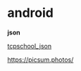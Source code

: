 # android

**json**

[tcpschool_json](http://tcpschool.com/json/json_basic_structure "tcpschool_json 설명")

<https://picsum.photos/>

